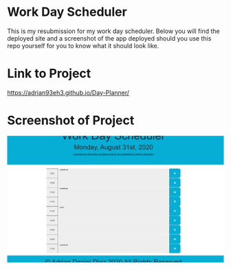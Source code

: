 # Work Day Scheduler

This is my resubmission for my work day scheduler. Below you will find the deployed site and a screenshot of the app deployed should you use this repo yourself for you to know what it should look like.

# Link to Project

https://adrian93eh3.github.io/Day-Planner/

# Screenshot of Project

<img src="Images\screenshotofproject.png">